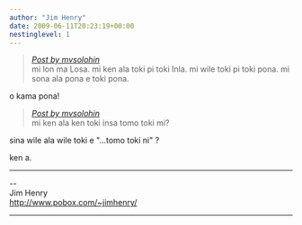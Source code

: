 ```yaml
---
author: "Jim Henry"
date: 2009-06-11T20:23:19+00:00
nestinglevel: 1
---
```

> [_Post by mvsolohin_](/yLB8cdxt/mi-kama#post1)  
> mi lon ma Losa. mi ken ala toki pi toki Inla. mi wile toki pi toki pona. mi sona ala pona e toki pona.  
> 

o kama pona!  

> [_Post by mvsolohin_](/yLB8cdxt/mi-kama#post1)  
> mi ken ala ken toki insa tomo toki mi?  
> 

sina wile ala wile toki e "...tomo toki ni" ?  
  
ken a.  

***

\--  
Jim Henry  
http://www.pobox.com/~jimhenry/  


***